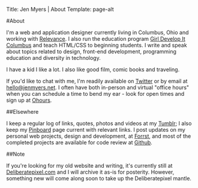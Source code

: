 Title: Jen Myers | About
Template: page-alt

#About

I'm a web and application designer currently living in Columbus, Ohio and working with [Relevance](http://www.thinkrelevance.com). I also run the education program [Girl Develop It Columbus](http://www.girldevelopitcbus.com) and teach HTML/CSS to beginning students. I write and speak about topics related to design, front-end development, programming education and diversity in technology.

I have a kid I like a lot. I also like good film, comic books and traveling.

If you'd like to chat with me, I'm readily available on [Twitter](http://www.twitter.com/antiheroine) or by email at [hello@jenmyers.net](mailto:hello@jenmyers.net). I often have both in-person and virtual "office hours" when you can schedule a time to bend my ear - look for open times and sign up at [Ohours](http://ohours.org/jenmyers).

##Elsewhere

I keep a regular log of links, quotes, photos and videos at my [Tumblr](http://jenmyers.tumblr.com); I also keep my [Pinboard](http://pinboard.in/u:jenmyers/) page current with relevant links. I post updates on my personal web projects, design and development, at [Forrst](http://forrst.com/people/jenmyers), and most of the completed projects are available for code review at [Github](http://www.github.com/jenmyers).

##Note

If you're looking for my old website and writing, it's currently still at [Deliberatepixel.com](http://www.deliberatepixel.com) and I will archive it as-is for posterity. However, something new will come along soon to take up the Deliberatepixel mantle.